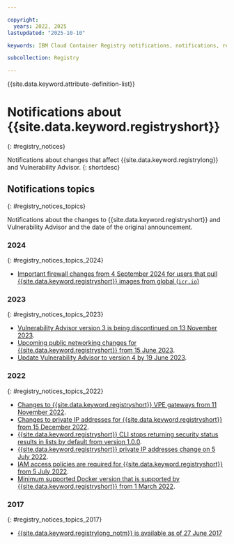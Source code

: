 ```yaml
---

copyright:
  years: 2022, 2025
lastupdated: "2025-10-10"

keywords: IBM Cloud Container Registry notifications, notifications, registry, changes, announcements

subcollection: Registry

---
```


{{site.data.keyword.attribute-definition-list}}

# Notifications about {{site.data.keyword.registryshort}}
{: #registry_notices}

Notifications about changes that affect {{site.data.keyword.registrylong}} and Vulnerability Advisor.
{: shortdesc}

## Notifications topics
{: #registry_notices_topics}

Notifications about the changes to {{site.data.keyword.registryshort}} and Vulnerability Advisor and the date of the original announcement.

### 2024
{: #registry_notices_topics_2024}

- [Important firewall changes from 4 September 2024 for users that pull {{site.data.keyword.registryshort}} images from global (`icr.io`)](/docs/Registry?topic=Registry-registry_notices_firewall)

### 2023
{: #registry_notices_topics_2023}

- [Vulnerability Advisor version 3 is being discontinued on 13 November 2023](/docs/Registry?topic=Registry-registry_notices_va_v3).
- [Upcoming public networking changes for {{site.data.keyword.registryshort}} from 15 June 2023](/docs/Registry?topic=Registry-registry_notices_wildcard_domains).
- [Update Vulnerability Advisor to version 4 by 19 June 2023](/docs/Registry?topic=Registry-registry_notices_va_v4).

### 2022
{: #registry_notices_topics_2022}

- [Changes to {{site.data.keyword.registryshort}} VPE gateways from 11 November 2022](/docs/Registry?topic=Registry-registry_notices_vpe).
- [Changes to private IP addresses for {{site.data.keyword.registryshort}} from 15 December 2022](/docs/Registry?topic=Registry-registry_notices_ip_address).
- [{{site.data.keyword.registryshort}} CLI stops returning security status results in lists by default from version 1.0.0](/docs/Registry?topic=Registry-registry_notices_lists).
- [{{site.data.keyword.registryshort}} private IP addresses change on 5 July 2022](/docs/Registry?topic=Registry-registry_notices_iam_private_network).
- [IAM access policies are required for {{site.data.keyword.registryshort}} from 5 July 2022](/docs/Registry?topic=Registry-registry_notices_iam_policy).
- [Minimum supported Docker version that is supported by {{site.data.keyword.registryshort}} from 1 March 2022](/docs/Registry?topic=Registry-registry_notices_docker).


### 2017
{: #registry_notices_topics_2017}

- [{{site.data.keyword.registrylong_notm}} is available as of 27 June 2017](/docs/Registry?topic=Registry-registry_notices_ibcr)

